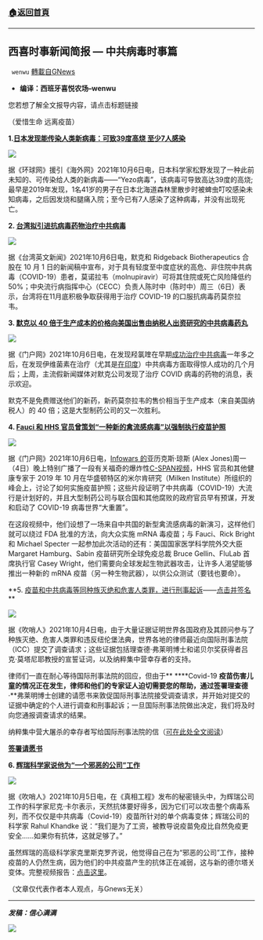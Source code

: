 ###  [:house:返回首頁](https://github.com/ourhimalayas/txt)
---


## 西喜时事新闻简报 — 中共病毒时事篇
` wenwu` [轉載自GNews](https://gnews.org/zh-hans/1578387/)

- **编译：西班牙喜悦农场–wenwu**


您若想了解全文报导内容，请点击标题链接

（爱惜生命 远离疫苗）

**1.[日本发现能传染人类新病毒：可致39度高烧 至少7人感染](https://health.huanqiu.com/article/453k0Gd5EU5)**

![](https://assets.gnews.org/wp-content/uploads/2021/10/tempsnip253.png)

据《环球网》援引《海外网》2021年10月6日电，日本科学家松野发现了一种此前未知的、可传染给人类的新病毒——“Yezo病毒”，该病毒可导致高达39度的高烧;最早是2019年发现，1名41岁的男子在日本北海道森林里散步时被蜱虫叮咬感染未知病毒，之后因发烧和腿痛入院；至今已有7人感染了这种病毒，并没有出现死亡。

**2. [台湾拟引进抗病毒药物治疗中共病毒](https://www.taiwannews.com.tw/en/news/4307846)**

![](https://assets.gnews.org/wp-content/uploads/2021/10/tempsnip254.png)

据《台湾英文新闻》2021年10月6日电，默克和 Ridgeback Biotherapeutics 合股在 10 月 1 日的新闻稿中宣布，对于具有轻度至中度症状的高危、非住院中共病毒（COVID-19）患者，莫诺拉韦（molnupiravir）可将其住院或死亡风险降低约 50%；中央流行病指挥中心（CECC）负责人陈时中（陈时中）周三（6日）表示，台湾将在11月底积极争取获得用于治疗 COVID-19 的口服抗病毒药莫奈拉韦。

**3. [默克以 40 倍于生产成本的价格向美国出售由纳税人出资研究的中共病毒药丸](https://www.thegatewaypundit.com/2021/10/update-merck-sells-federally-financed-covid-pill-us-40-times-costs-produce/)**

![](https://assets.gnews.org/wp-content/uploads/2021/10/tempsnip255.png)

据《门户网》2021年10月6日电，在发现羟氯喹在早期[成功治疗中共病毒](https://c19hcq.com/)一年多之后，在发现伊维菌素在治疗（尤其是[在印度](https://www.thegatewaypundit.com/2021/09/huge-uttar-pradesh-india-announces-state-covid-19-free-proving-effectiveness-deworming-drug-ivermectin/)）中共病毒方面取得惊人成功的几个月后；上周，主流假新闻媒体对默克公司发现了治疗 COVID 病毒的药物的消息，表示欢迎。

默克不是免费赠送他们的新药，新药莫奈拉韦的售价相当于生产成本（来自美国纳税人）的 40 倍；这是大型制药公司的又一次胜利。

**4.  [Fauci 和 HHS 官员曾策划“一种新的禽流感病毒”以强制执行疫苗护照](https://www.thegatewaypundit.com/2021/10/explosive-video-emerges-fauci-hhs-officials-plotting-new-avian-flu-virus-enforce-universal-flu-vaccination-video/)**

![](https://assets.gnews.org/wp-content/uploads/2021/10/tempsnip256.png)

据《门户网》2021年10月6日电，[Infowars 的](https://www.infowars.com/posts/monday-night-emergency-broadcast-video-of-fauci-and-hhs-plotting-to-stage-massive-health-scare-using-new-virus-emerges/)亚历克斯·琼斯 (Alex Jones)周一（4日）晚上特别广播了一段有关福奇的爆炸性[C-SPAN视频](https://www.c-span.org/video/?465845-1/universal-flu-vaccine)，HHS 官员和其他健康专家于 2019 年 10 月在华盛顿特区的米尔肯研究（Milken Institute）所组织的峰会上，讨论了如何实施疫苗护照；这些片段证明了中共病毒（COVID-19）大流行是计划好的，并且大型制药公司与联合国和其他腐败的政府官员早有预谋，开发和启动了 COVID-19 病毒世界“大重置”。

在这段视频中，他们设想了一场来自中共国的新型禽流感病毒的新演习，这样他们就可以绕过 FDA 批准的方法，向大众实施 mRNA 毒疫苗；与 Fauci、Rick Bright 和 Michael Specter 一起参加此次活动的还有：美国国家医学科学院外交大臣 Margaret Hamburg、Sabin 疫苗研究所全球免疫总裁 Bruce Gellin、FluLab 首席执行官 Casey Wright，他们需要向全球发起生物武器攻击，让许多人渴望能够推出一种新的 mRNA 疫苗（另一种生物武器），以供公众测试（要钱也要命）。

**5. [疫苗和中共病毒等同种族灭绝和危害人类罪，进行刑事起诉](https://theexpose.uk/2021/10/04/international-criminal-court-to-begin-criminal-prosecution-of-world-leaders-for-covid-genocide-with-your-help/)——[点击并签名](https://www.petitions.net/investigation_and_prosecution_of_those_individuals_responsible_for_crimes_against_humanity) **

![](https://assets.gnews.org/wp-content/uploads/2021/10/tempsnip257.png)

据《吹哨人》2021年10月4日电，由于大量证据证明世界各国政府及其顾问参与了种族灭绝、危害人类罪和违反纽伦堡法典，世界各地的律师最近向国际刑事法院（ICC）提交了调查请求；这些证据包括理查德·弗莱明博士和诺贝尔奖获得者吕克·莫塔尼耶教授的宣誓证词，以及纳粹集中营幸存者的支持。

律师们一直在耐心等待国际刑事法院的回应，但由于** ****Covid-19 **疫苗伤害儿童的情况正在发生，律师和他们的专家证人迫切需要您的帮助，通过签署理查德**·**弗莱明博士创建的请愿书来敦促国际刑事法院接受调查请求，并开始对提交的证据中确定的个人进行调查和刑事起诉；一旦国际刑事法院做出决定，我们将及时向您通报调查请求的结果。

纳粹集中营大屠杀的幸存者写给国际刑事法院的信（[可在此处全文阅读](https://theexpose.uk/wp-content/uploads/2021/09/We-For-Humanity-letter-to-ICC-20.9.2021.pdf)）

[**签署请愿书**](https://www.petitions.net/investigation_and_prosecution_of_those_individuals_responsible_for_crimes_against_humanity)

**6. [辉瑞科学家说他为“一个邪恶的公司”工作](https://theexpose.uk/2021/10/05/pfizer-scientist-caught-on-film-stating-natural-antibodies-are-much-better-than-the-pfizer-covid-19-vaccine/)**

![](https://assets.gnews.org/wp-content/uploads/2021/10/tempsnip258.png)

据《吹哨人》2021年10月5日电，在《真相工程》发布的秘密镜头中，为辉瑞公司工作的科学家尼克·卡尔表示，天然抗体要好得多，因为它们可以攻击整个病毒系列，而不仅仅是中共病毒（Covid-19）疫苗所针对的单个病毒变体；辉瑞公司的科学家 Rahul Khandke 说：“我们是为了工资，被教导说疫苗免疫比自然免疫更安全……如果你有抗体，这就足够了。”

虽然辉瑞的高级科学家克里斯克罗齐说，他觉得自己在为“邪恶的公司”工作，接种疫苗的人仍然生病，因为他们的中共疫苗产生的抗体正在减弱，这与新的德尔塔关变体。完整视频报告：[点击这里](https://videopress.com/ade26147-2702-4f27-99d2-05afdced4060)。

（文章仅代表作者本人观点，与Gnews无关）

* * *

***发稿：信心满满***

![](https://assets.gnews.org/wp-content/uploads/2021/10/GNEWS_CH.-1.jpeg)
